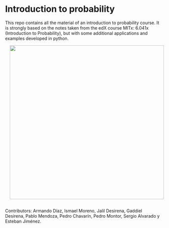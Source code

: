 # Introduction to probability
This repo contains all the material of an introduction to probability course. It is strongly based on the notes taken from the edX course MITx: 6.041x (Introduction to Probability), but with some additional applications and examples developed in python.

<img style="float: center; margin: 0px 0px 15px 15px;" src="https://upload.wikimedia.org/wikipedia/commons/8/81/E5825-Monte-Carlo-Casino.jpg" width="500px" height="500px" />

Contributors: Armando Díaz, Ismael Moreno, Jalil Desirena, Gaddiel Desirena, Pablo Mendoza, Pedro Chavarín, Pedro Montor, Sergio Alvarado y Esteban Jiménez.
